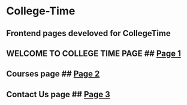 # College-Time

## Frontend pages develoved for CollegeTime
## WELCOME TO COLLEGE TIME PAGE ## [Page 1](https://priyansh-design.github.io/College-Time/page%201/main%20page.html)
## Courses page ## [Page 2](https://priyansh-design.github.io/College-Time/page%202/main.html)
## Contact Us page ## [Page 3](https://priyansh-design.github.io/College-Time/page%203/contact%20main.html)

